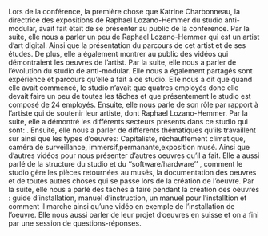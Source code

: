 Lors de la conférence, la première chose que Katrine Charbonneau, la directrice des expositions de Raphael Lozano-Hemmer du studio anti-modular, avait fait était de se présenter au public de la conférence. Par la suite, elle nous a parler un peu de Raphael Lozano-Hemmer qui est un artist d’art digital. Ainsi que la présentation du parcours de cet artist et de ses études. De plus, elle a également montrer au public des vidéos qui démontraient les oeuvres de l’artist. Par la suite, elle nous a parler de l’évolution du studio de anti-modular. Elle nous a également partagés sont expérience et parcours qu’elle a fait à ce studio. Elle nous a dit que quand elle avait commencé, le studio n’avait que quatres employés donc elle devait faire un peu de toutes les tâches et que présentement le studio est composé de 24 employés. Ensuite, elle nous parle de son rôle par rapport à l’artiste qui de soutenir leur artiste, dont Raphael Lozano-Hemmer. Par la suite, elle a démontré les différents secteurs présents dans ce studio qui sont: 
. Ensuite, elle nous a parler de differents thématiques qu’ils travaillent sur ainsi que les types d’oeuvres: Capitaliste, réchauffement climatique, caméra de surveillance, immersif,permanante,exposition musé. Ainsi que d’autres vidéos pour nous présenter d’autres oeuvres qu’il a fait. Elle a aussi parlé de la structure du studio et du ‘‘software/hardware’’ , comment le studio gère les pièces retournées au musés, la documentation des oeuvres et de toutes autres choses qui se passe lors de la création de l’oeuvre. Par la suite, elle nous a parlé des tâches à faire pendant la création des oeuvres : guide d’installation, manuel d’instruction, un manuel pour l’installtion et comment il marche ainsi qu’une vidéo en exemple de l’installation de l’oeuvre. Elle nous aussi parler de leur projet d’oeuvres en suisse et on a fini par une session de questions-réponses.

